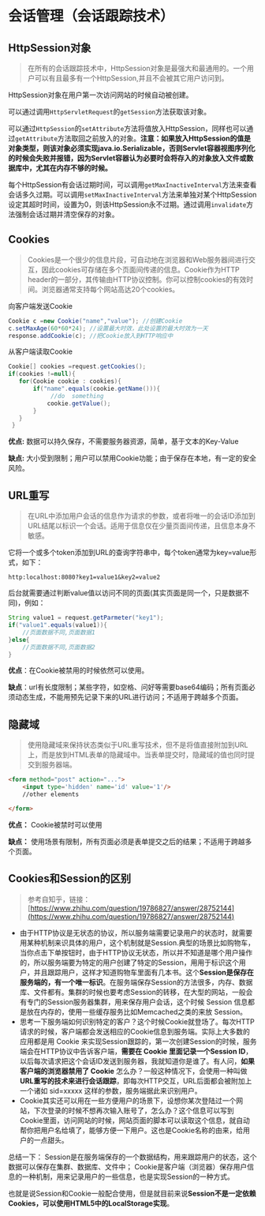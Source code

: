 # 会话管理（会话跟踪技术）

## HttpSession对象

> 在所有的会话跟踪技术中，HttpSession对象是最强大和最通用的。一个用户可以有且最多有一个HttpSession,并且不会被其它用户访问到。

HttpSession对象在用户第一次访问网站的时候自动被创建。

可以通过调用```HttpServletRequest```的```getSession```方法获取该对象。

可以通过```HttpSession```的```setAttribute```方法将值放入HttpSession，同样也可以通过```getAttribute```方法取回之前放入的对象。**注意：如果放入HttpSession的值是对象类型，则该对象必须实现java.io.Serializable，否则Servlet容器视图序列化的时候会失败并报错，因为Servlet容器认为必要时会将存入的对象放入文件或数据库中，尤其在内存不够的时候。**

每个HttpSession有会话过期时间，可以调用```getMaxInactiveInterval```方法来查看会话多久过期。可以调用```setMaxInactiveInterval```方法来单独对某个HttpSession设定其超时时间，设置为0，则该HttpSession永不过期。通过调用```invalidate```方法强制会话过期并清空保存的对象。

## Cookies

> Cookies是一个很少的信息片段，可自动地在浏览器和Web服务器间进行交互，因此cookies可存储在多个页面间传递的信息。Cookie作为HTTP header的一部分，其传输由HTTP协议控制。你可以控制cookies的有效时间。浏览器通常支持每个网站高达20个cookies。

向客户端发送Cookie

```java
Cookie c =new Cookie("name","value"); //创建Cookie 
c.setMaxAge(60*60*24); //设置最大时效，此处设置的最大时效为一天
response.addCookie(c); //把Cookie放入到HTTP响应中
```

从客户端读取Cookie

```java
Cookie[] cookies =request.getCookies(); 
if(cookies !=null){ 
   for(Cookie cookie : cookies){ 
       if("name".equals(cookie.getName())){
            //do  something
           cookie.getValue(); 
       } 
   }
 }
```

**优点:** 数据可以持久保存，不需要服务器资源，简单，基于文本的Key-Value

**缺点:** 大小受到限制；用户可以禁用Cookie功能；由于保存在本地，有一定的安全风险。

## URL重写

> 在URL中添加用户会话的信息作为请求的参数，或者将唯一的会话ID添加到URL结尾以标识一个会话。适用于信息仅在少量页面间传递，且信息本身不敏感。

它将一个或多个token添加到URL的查询字符串中，每个token通常为key=value形式，如下：

```
http:localhost:8080?key1=value1&key2=value2
```

后台就需要通过判断value值以访问不同的页面(其实页面是同一个，只是数据不同)，例如：

```java
String value1 = request.getParmeter("key1");
if("value1".equals(value1)){
    //页面数据不同,页面数据1
}else{
	//页面数据不同,页面数据2
}
```

**优点**：在Cookie被禁用的时候依然可以使用。

**缺点**：url有长度限制；某些字符，如空格、问好等需要base64编码；所有页面必须动态生成，不能用预先记录下来的URL进行访问；不适用于跨越多个页面。

## 隐藏域

> 使用隐藏域来保持状态类似于URL重写技术，但不是将值直接附加到URL上，而是放到HTML表单的隐藏域中。当表单提交时，隐藏域的值也同时提交到服务器端。

```html
<form method="post" action="...">
    <input type='hidden' name='id' value='1'/>
    //other elements

</form>
```

**优点：** Cookie被禁时可以使用

**缺点：** 使用场景有限制，所有页面必须是表单提交之后的结果；不适用于跨越多个页面。

## Cookies和Session的区别

> 参考自知乎，链接：[https://www.zhihu.com/question/19786827/answer/28752144](https://www.zhihu.com/question/19786827/answer/28752144)

- 由于HTTP协议是无状态的协议，所以服务端需要记录用户的状态时，就需要用某种机制来识具体的用户，这个机制就是Session.典型的场景比如购物车，当你点击下单按钮时，由于HTTP协议无状态，所以并不知道是哪个用户操作的，所以服务端要为特定的用户创建了特定的Session，用用于标识这个用户，并且跟踪用户，这样才知道购物车里面有几本书。这个**Session是保存在服务端的，有一个唯一标识**。在服务端保存Session的方法很多，内存、数据库、文件都有。集群的时候也要考虑Session的转移，在大型的网站，一般会有专门的Session服务器集群，用来保存用户会话，这个时候 Session 信息都是放在内存的，使用一些缓存服务比如Memcached之类的来放 Session。
- 思考一下服务端如何识别特定的客户？这个时候Cookie就登场了。每次HTTP请求的时候，客户端都会发送相应的Cookie信息到服务端。实际上大多数的应用都是用 Cookie 来实现Session跟踪的，第一次创建Session的时候，服务端会在HTTP协议中告诉客户端，**需要在 Cookie 里面记录一个Session ID**，以后每次请求把这个会话ID发送到服务器，我就知道你是谁了。有人问，**如果客户端的浏览器禁用了 Cookie** 怎么办？一般这种情况下，会使用一种叫做**URL重写的技术来进行会话跟踪**，即每次HTTP交互，URL后面都会被附加上一个诸如 sid=xxxxx 这样的参数，服务端据此来识别用户。
- Cookie其实还可以用在一些方便用户的场景下，设想你某次登陆过一个网站，下次登录的时候不想再次输入账号了，怎么办？这个信息可以写到Cookie里面，访问网站的时候，网站页面的脚本可以读取这个信息，就自动帮你把用户名给填了，能够方便一下用户。这也是Cookie名称的由来，给用户的一点甜头。

总结一下：
Session是在服务端保存的一个数据结构，用来跟踪用户的状态，这个数据可以保存在集群、数据库、文件中；
Cookie是客户端（浏览器）保存用户信息的一种机制，用来记录用户的一些信息，也是实现Session的一种方式。

也就是说Session和Cookie一般配合使用，但是就目前来说**Session不是一定依赖Cookies，可以使用HTML5中的LocalStorage实现**。